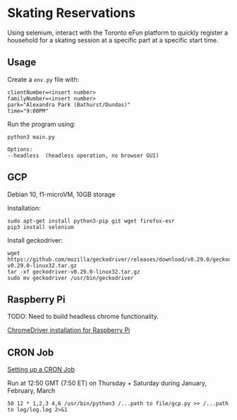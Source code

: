 # Skating Reservations
Using selenium, interact with the Toronto eFun platform to quickly register a household for a skating session at a specific part at a specific start time.

## Usage
Create a `env.py` file with:
```
clientNumber=<insert number>
familyNumber=<insert number>
park="Alexandra Park (Bathurst/Dundas)"
time="9:00PM"
```

Run the program using:
```
python3 main.py

Options:
--headless  (headless operation, no browser GUI)
```

## GCP
Debian 10, f1-microVM, 10GB storage

Installation:
```
sudo apt-get install python3-pip git wget firefox-esr
pip3 install selenium
```

Install geckodriver:
```
wget https://github.com/mozilla/geckodriver/releases/download/v0.29.0/geckodriver-v0.29.0-linux32.tar.gz
tar -xf geckodriver-v0.29.0-linux32.tar.gz
sudo mv geckodriver /usr/bin/geckodriver
```

## Raspberry Pi
TODO: Need to build headless chrome functionality.

[ChromeDriver installation for Raspberry Pi](https://ivanderevianko.com/2020/01/selenium-chromedriver-for-raspberrypi)

## CRON Job
[Setting up a CRON Job](https://vitux.com/how-to-setup-a-cron-job-in-debian-10/)

Run at 12:50 GMT (7:50 ET) on Thursday + Saturday during January, February, March
```
50 12 * 1,2,3 4,6 /usr/bin/python3 /...path to file/gcp.py >> /...path to log/log.log 2>&1
```

